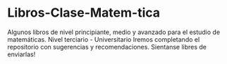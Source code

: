 # Libros-Clase-Matem-tica
Algunos libros de nivel principiante, medio y avanzado para el estudio de matemáticas. Nivel terciario - Universitario
Iremos completando el repositorio con sugerencias y recomendaciones. Sientanse libres de enviarlas!
